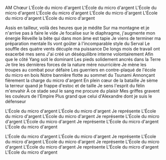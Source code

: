AM
Chœur 
L'École du micro d'argent
L'École du micro d'argent
L'École du micro d'argent
L'École du micro d'argent
L'École du micro d'argent
L'École du micro d'argent
L'École du micro d'argent

Assis en tailleur, voilà des heures que je médite
Sur ma montagne et je n'arrive pas à faire le vide
Je focalise sur le diaphragme, j'augmente mon énergie
Réveille la bête qui dans mon âme est tapie
Je viens de terminer ma préparation mentale
Ils vont goûter à l'incomparable style du Serval
Le souffle des quatre vents décuple ma puissance
De longs mois de travail ont exacerbé mes sens
J'ai créé un déséquilibre interne volontairement
Afin que le côté Yang soit le dominant
Les pieds solidement ancrés dans la Terre
Je tire les dernières forces de la nature mère nourricière
Je mène les troupes au combat pour défaire
Les guerriers en contre-plaqué de l'école du micro en bois
Notre bannière flotte au sommet du Tsunami
Annonçant fièrement la charge du micro d'argent
En plein cœur de la bataille
Je sème la terreur quand je frappe d'estoc et de taille
Je sens l'esprit du félin m'envahir
À ce stade seul le sang me procure du plaisir
Mes griffes gravent les couleurs de l'Empire
Plus grand que celui d'Alexandre dont je suis le défenseur

L'École du micro d'argent
L'École du micro d'argent
Je représente
L'École du micro d'argent
L'École du micro d'argent
Je représente
L'École du micro d'argent
L'École du micro d'argent
Je représente
L'École du micro d'argent
L'École du micro d'argent

L'École du micro d'argent
L'École du micro d'argent
Je représente
L'École du micro d'argent
L'École du micro d'argent
Je représente
L'École du micro d'argent
L'École du micro d'argent
Je représente
L'École du micro d'argent
L'École du micro d'argent